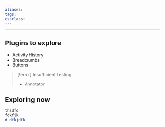 ```yaml
---
aliases:
tags: 
cssclass:
---
```

---

## Plugins to explore
- Activity History
- Breadcrumbs
- Buttons

> [!error] Insufficient Testing
> - Annotator
> 

## Exploring now 

```markdown 
thsdfd
fdkfjk 
# dfkjdfk
```